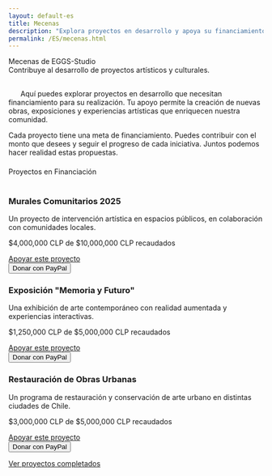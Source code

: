 ```yaml
---
layout: default-es
title: Mecenas
description: "Explora proyectos en desarrollo y apoya su financiamiento."
permalink: /ES/mecenas.html
---
```

<div class="titulo">Mecenas de EGGS-Studio</div>

<div class="subtitulo">Contribuye al desarrollo de proyectos artísticos y culturales.</div>

<!-- Párrafo 1 -->
<p class="parrafo" style="margin-top: 6%;">
  &nbsp;&nbsp;&nbsp;&nbsp;&nbsp;&nbsp;Aquí puedes explorar proyectos en desarrollo que necesitan financiamiento para su realización. Tu apoyo permite la creación de nuevas obras, exposiciones y experiencias artísticas que enriquecen nuestra comunidad.
</p>

<!-- Párrafo 2 -->
<p class="parrafo">
  Cada proyecto tiene una meta de financiamiento. Puedes contribuir con el monto que desees y seguir el progreso de cada iniciativa. Juntos podemos hacer realidad estas propuestas.
</p>

<div class="subtitulo" style="margin-top: 4%;">Proyectos en Financiación</div>
<br>

<div class="proyecto-container">
  <div class="proyecto">
    <h3>Murales Comunitarios 2025</h3>
    <p>Un proyecto de intervención artística en espacios públicos, en colaboración con comunidades locales.</p>
    <div class="barra-progreso">
      <div class="progreso" style="width: 40%;"></div>
    </div>
    <p class="meta">$4,000,000 CLP de $10,000,000 CLP recaudados</p>
    <a href="#" class="fancy-button">Apoyar este proyecto</a>
    <br>
    <form action="https://www.paypal.com/donate" method="post" target="_blank">
      <input type="hidden" name="business" value="TU-CUENTA-PAYPAL">
      <input type="hidden" name="item_name" value="Murales Comunitarios 2025">
      <input type="hidden" name="currency_code" value="CLP">
      <input type="submit" value="Donar con PayPal" class="paypal-button">
    </form>
  </div>
</div>

<div class="proyecto-container">
  <div class="proyecto">
    <h3>Exposición "Memoria y Futuro"</h3>
    <p>Una exhibición de arte contemporáneo con realidad aumentada y experiencias interactivas.</p>
    <div class="barra-progreso">
      <div class="progreso" style="width: 25%;"></div>
    </div>
    <p class="meta">$1,250,000 CLP de $5,000,000 CLP recaudados</p>
    <a href="#" class="fancy-button">Apoyar este proyecto</a>
    <br>
    <form action="https://www.paypal.com/donate" method="post" target="_blank">
      <input type="hidden" name="business" value="TU-CUENTA-PAYPAL">
      <input type="hidden" name="item_name" value="Exposición Memoria y Futuro">
      <input type="hidden" name="currency_code" value="CLP">
      <input type="submit" value="Donar con PayPal" class="paypal-button">
    </form>
  </div>
</div>

<div class="proyecto-container">
  <div class="proyecto">
    <h3>Restauración de Obras Urbanas</h3>
    <p>Un programa de restauración y conservación de arte urbano en distintas ciudades de Chile.</p>
    <div class="barra-progreso">
      <div class="progreso" style="width: 60%;"></div>
    </div>
    <p class="meta">$3,000,000 CLP de $5,000,000 CLP recaudados</p>
    <a href="#" class="fancy-button">Apoyar este proyecto</a>
    <br>
    <form action="https://www.paypal.com/donate" method="post" target="_blank">
      <input type="hidden" name="business" value="TU-CUENTA-PAYPAL">
      <input type="hidden" name="item_name" value="Restauración de Obras Urbanas">
      <input type="hidden" name="currency_code" value="CLP">
      <input type="submit" value="Donar con PayPal" class="paypal-button">
    </form>
  </div>
</div>

<a href="proyectos-completados.html" class="enlace">Ver proyectos completados</a>
<br><br>

